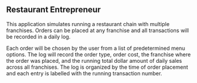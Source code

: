 ## Restaurant Entrepreneur

This application simulates running a restaurant chain with multiple franchises. Orders can be placed at any franchise and all transactions will be recorded in a daily log.

Each order will be chosen by the user from a list of predetermined menu options. The log will record the order type, order cost, the franchise where the order was placed, and the running total dollar amount of daily sales across all franchises. The log is organized by the time of order placement and each entry is labelled with the running transaction number.